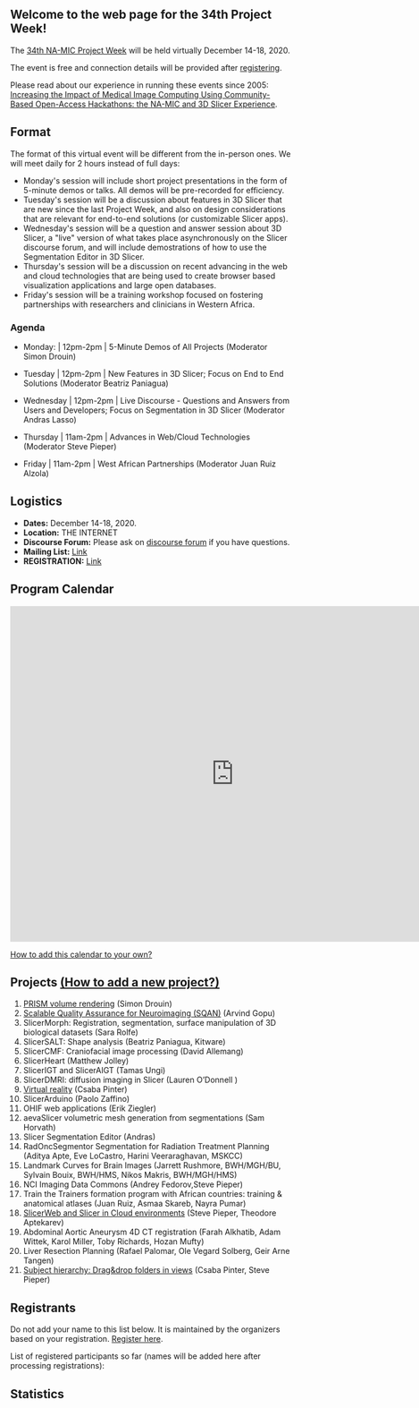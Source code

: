 

## Welcome to the web page for the 34th Project Week!

The [34th NA-MIC Project Week](https://projectweek.na-mic.org/PW34_2020_Virtual/) will be held virtually December 14-18, 2020.

The event is free and connection details will be provided after [registering](https://forms.gle/VFTNfKRNsgj6YSLB9).

Please read about our experience in running these events since 2005: [Increasing the Impact of Medical Image Computing Using
Community-Based Open-Access Hackathons: the NA-MIC and 3D Slicer Experience](http://perk.cs.queensu.ca/sites/perkd7.cs.queensu.ca/files/Kapur2016.pdf).

## Format

The format of this virtual event will be different from the in-person ones.  We will meet daily for 2 hours instead of full days:
* Monday's session will include short project presentations in the form of 5-minute demos or talks.  All demos will be pre-recorded for efficiency.
* Tuesday's session will be a discussion about features in 3D Slicer that are new since the last Project Week, and also on design considerations that are relevant for end-to-end solutions (or customizable Slicer apps).
* Wednesday's session will be a question and answer session about 3D Slicer, a "live" version of what takes place asynchronously on the Slicer discourse forum, and will include demostrations of how to use the Segmentation Editor in 3D Slicer.
* Thursday's session will be a discussion on recent advancing in the web and cloud technologies that are being used to create browser based visualization applications and large open databases.
* Friday's session will be a training workshop focused on fostering partnerships with researchers and clinicians in Western Africa. 

### Agenda
- Monday: | 12pm-2pm | 5-Minute Demos of All Projects (Moderator Simon Drouin)

- Tuesday | 12pm-2pm | New Features in 3D Slicer; Focus on End to End Solutions (Moderator Beatriz Paniagua)

- Wednesday | 12pm-2pm | Live Discourse - Questions and Answers from Users and Developers; Focus on Segmentation in 3D Slicer (Moderator Andras Lasso)

- Thursday | 11am-2pm | Advances in Web/Cloud Technologies  (Moderator Steve Pieper)

- Friday | 11am-2pm | West African Partnerships (Moderator Juan Ruiz Alzola)

## Logistics
- **Dates:** December 14-18, 2020.
- **Location:** THE INTERNET
- **Discourse Forum:** Please ask on [discourse forum](https://discourse.slicer.org/c/community/project-week) if you have questions.
- **Mailing List:** [Link](https://public.kitware.com/mailman/listinfo/na-mic-project-week)
- **REGISTRATION:** [Link](https://forms.gle/VFTNfKRNsgj6YSLB9)

## Program Calendar
<iframe src="https://calendar.google.com/calendar/embed?src=kitware.com_sb07i171olac9aavh46ir495c4%40group.calendar.google.com&ctz=Atlantic&mode=WEEK&dates=20201214%2f20201218" style="border: 0" width="800" height="600" frameborder="0" scrolling="no"></iframe>

[How to add this calendar to your own?](../common/Calendar.md)

<a name="ProjectsList"/>

## Projects [(How to add a new project?)](Projects/README.md)



1. [PRISM volume rendering](Projects/PRISM_Volume_Rendering/Readme.md) (Simon Drouin)
1. [Scalable Quality Assurance for Neuroimaging (SQAN)](Projects/SQAN/README.md) (Arvind Gopu)
1. SlicerMorph: Registration, segmentation, surface manipulation of 3D biological datasets (Sara Rolfe)
1. SlicerSALT: Shape analysis (Beatriz Paniagua, Kitware)
1. SlicerCMF: Craniofacial image processing (David Allemang)
1. SlicerHeart (Matthew Jolley)
1. SlicerIGT and SlicerAIGT (Tamas Ungi)
1. SlicerDMRI: diffusion imaging in Slicer (Lauren O’Donnell )
1. [Virtual reality](Projects/SlicerVR/README.md) (Csaba Pinter)
1. SlicerArduino (Paolo Zaffino)
1. OHIF web applications  (Erik Ziegler)
1. aevaSlicer volumetric mesh generation from segmentations (Sam Horvath)
1. Slicer Segmentation Editor (Andras)
1. RadOncSegmentor Segmentation for Radiation Treatment Planning (Aditya Apte, Eve LoCastro, Harini Veeraraghavan, MSKCC)
1. Landmark Curves for Brain Images (Jarrett Rushmore, BWH/MGH/BU, Sylvain Bouix, BWH/HMS,  Nikos Makris, BWH/MGH/HMS)
1. NCI Imaging Data Commons (Andrey Fedorov,Steve Pieper)
1. Train the Trainers formation program with African countries: training & anatomical atlases (Juan Ruiz, Asmaa Skareb, Nayra Pumar)
1. [SlicerWeb and Slicer in Cloud environments](Projects/Slicer_in_Cloud_Environments/README.md) (Steve Pieper, Theodore Aptekarev)
1. Abdominal Aortic Aneurysm 4D CT registration (Farah Alkhatib, Adam Wittek, Karol Miller, Toby Richards, Hozan Mufty)
1. Liver Resection Planning (Rafael Palomar, Ole Vegard Solberg, Geir Arne Tangen)
1. [Subject hierarchy: Drag&drop folders in views](Projects/SubjectHierarchyFolders/README.md) (Csaba Pinter, Steve Pieper)




## Registrants

Do not add your name to this list below. It is maintained by the organizers based on your registration. [Register here](https://forms.gle/VFTNfKRNsgj6YSLB9).

List of registered participants so far (names will be added here after processing registrations):
<!-- [List](REGISTRANTS.md) -->
<!-- ORGANIZERS: please edit REGISTRANTS.md -->



## Statistics


